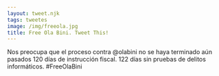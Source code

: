 ```yaml
---
layout: tweet.njk
tags: tweetes
image: /img/freeola.jpg
title: Free Ola Bini. Tweet This!
---
```

Nos preocupa que el proceso contra @olabini no se haya terminado aún pasados 120 días de instrucción fiscal. 122 días sin pruebas de delitos informáticos. #FreeOlaBini
